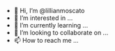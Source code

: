 - 👋 Hi, I’m @lillianmoscato
- 👀 I’m interested in ...
- 🌱 I’m currently learning ...
- 💞️ I’m looking to collaborate on ...
- 📫 How to reach me ...

<!---
lillianmoscato/lillianmoscato is a ✨ special ✨ repository because its `README.md` (this file) appears on your GitHub profile.
You can click the Preview link to take a look at your changes.
--->
